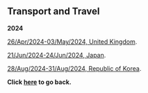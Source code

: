 ## Transport and Travel

**2024**

[26/Apr/2024-03/May/2024, United Kingdom](https://wqgcx.github.io/transport/20240426UK).

[21/Jun/2024-24/Jun/2024, Japan](https://wqgcx.github.io/transport/20240621JP).

[28/Aug/2024-31/Aug/2024, Republic of Korea](https://wqgcx.github.io/transport/20240828KR).

**Click [here](https://wqgcx.github.io/) to go back.**
